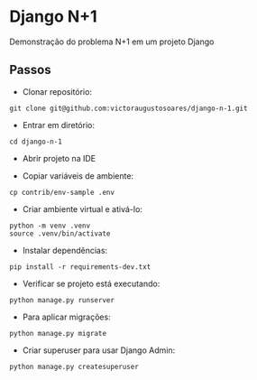 # Django N+1
Demonstração do problema N+1 em um projeto Django

## Passos
* Clonar repositório:
```
git clone git@github.com:victoraugustosoares/django-n-1.git
```

* Entrar em diretório:
```
cd django-n-1
```

* Abrir projeto na IDE

* Copiar variáveis de ambiente:
```
cp contrib/env-sample .env
```

* Criar ambiente virtual e ativá-lo:
```
python -m venv .venv
source .venv/bin/activate
```

* Instalar dependências:
```
pip install -r requirements-dev.txt
```

* Verificar se projeto está executando:
```
python manage.py runserver
```

* Para aplicar migrações:
```
python manage.py migrate
```

* Criar superuser para usar Django Admin:
```
python manage.py createsuperuser
```